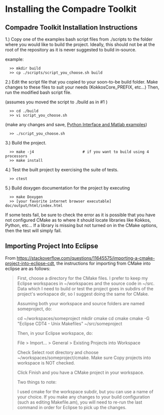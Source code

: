 # Installing the Compadre Toolkit
 
## Compadre Toolkit Installation Instructions

  1.) Copy one of the examples bash script files from ./scripts to the folder where you would like to build the project.
      Ideally, this should not be at the root of the repository as it is never suggested to build in-source.
  
  example:

```
  >> mkdir build
  >> cp ./scripts/script_you_choose.sh build
```
  
  2.) Edit the script file that you copied to your soon-to-be build folder.
      Make changes to these files to suit your needs (KokkosCore_PREFIX, etc...)
      Then, run the modified bash script file.
  
  (assumes you moved the script to ./build as in #1 )
  
```
  >> cd ./build
  >> vi script_you_choose.sh
```
  (make any changes and save, [Python Interface and Matlab examples](Python-Interface-Install.md))
  
```
  >> ./script_you_choose.sh
```
      
  3.) Build the project.
  
```
  >> make -j4                      # if you want to build using 4 processors
  >> make install
```
  
  4.) Test the built project by exercising the suite of tests.
  
```
  >> ctest
```

  5.) Build doxygen documentation for the project by executing

```
  >> make Doxygen
  >> [your favorite internet browser executable] doc/output/html/index.html
```

   
  If some tests fail, be sure to check the error as it is possible that you have not configured CMake
  as to where it should locate libraries like Kokkos, Python, etc...
  If a library is missing but not turned on in the CMake options, then the test will simply fail.
  
## Importing Project Into Eclipse

From https://stackoverflow.com/questions/11645575/importing-a-cmake-project-into-eclipse-cdt,
the instructions for importing from CMake into eclipse are as follows:

> First, choose a directory for the CMake files. I prefer to keep my Eclipse workspaces in 
> ~/workspaces and the source code in ~/src. Data which I need to build or test the project 
> goes in subdirs of the project's workspace dir, so I suggest doing the same for CMake.
> 
> Assuming both your workspace and source folders are named someproject, do:
> 
> cd ~/workspaces/someproject
> mkdir cmake
> cd cmake
> cmake -G "Eclipse CDT4 - Unix Makefiles" ~/src/someproject
> 
> Then, in your Eclipse workspace, do:
> 
> File > Import... > General > Existing Projects into Workspace
> 
> Check Select root directory and choose ~/workspaces/someproject/cmake. Make sure Copy projects into workspace is NOT checked.
> 
> Click Finish and you have a CMake project in your workspace.
> 
> Two things to note:
> 
>   I used cmake for the workspace subdir, but you can use a name of your choice.
>   If you make any changes to your build configuration (such as editing Makefile.am), you will need to re-run the 
>   last command in order for Eclipse to pick up the changes.

